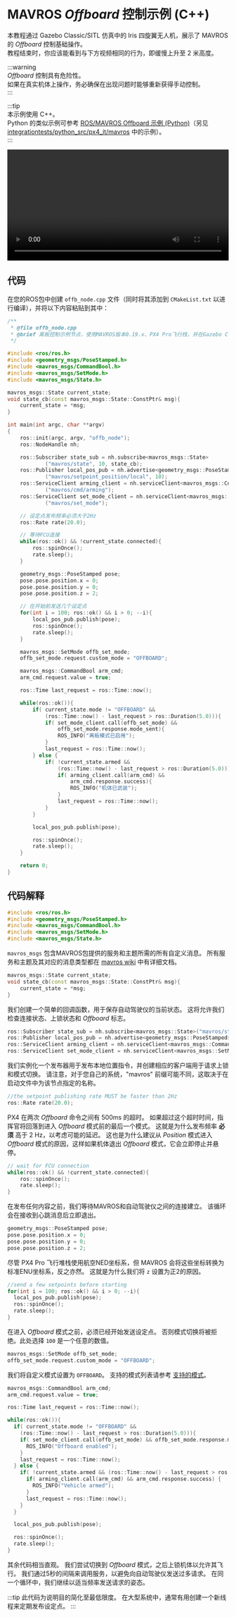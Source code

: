 # MAVROS _Offboard_ 控制示例 (C++)

本教程通过 Gazebo Classic/SITL 仿真中的 Iris 四旋翼无人机，展示了 MAVROS 的 _Offboard_ 控制基础操作。  
教程结束时，你应该能看到与下方视频相同的行为，即缓慢上升至 2 米高度。

:::warning  
_Offboard_ 控制具有危险性。  
如果在真实机体上操作，务必确保在出现问题时能够重新获得手动控制。  
:::

:::tip  
本示例使用 C++。  
Python 的类似示例可参考 [ROS/MAVROS Offboard 示例 (Python)](../ros/mavros_offboard_python.md)（另见 [integrationtests/python_src/px4_it/mavros](https://github.com/PX4/PX4-Autopilot/tree/main/integrationtests/python_src/px4_it/mavros) 中的示例）。  
:::

<video width="100%" autoplay="true" controls="true">  
  <source src="../../assets/simulation/gazebo_classic/gazebo_offboard.webm" type="video/webm">  
</video>

## 代码

在您的ROS包中创建 `offb_node.cpp` 文件（同时将其添加到 `CMakeList.txt` 以进行编译），并将以下内容粘贴到其中：

```cpp
/**
 * @file offb_node.cpp
 * @brief 离板控制示例节点，使用MAVROS版本0.19.x、PX4 Pro飞行栈，并在Gazebo Classic SITL中测试
 */

#include <ros/ros.h>
#include <geometry_msgs/PoseStamped.h>
#include <mavros_msgs/CommandBool.h>
#include <mavros_msgs/SetMode.h>
#include <mavros_msgs/State.h>

mavros_msgs::State current_state;
void state_cb(const mavros_msgs::State::ConstPtr& msg){
    current_state = *msg;
}

int main(int argc, char **argv)
{
    ros::init(argc, argv, "offb_node");
    ros::NodeHandle nh;

    ros::Subscriber state_sub = nh.subscribe<mavros_msgs::State>
            ("mavros/state", 10, state_cb);
    ros::Publisher local_pos_pub = nh.advertise<geometry_msgs::PoseStamped>
            ("mavros/setpoint_position/local", 10);
    ros::ServiceClient arming_client = nh.serviceClient<mavros_msgs::CommandBool>
            ("mavros/cmd/arming");
    ros::ServiceClient set_mode_client = nh.serviceClient<mavros_msgs::SetMode>
            ("mavros/set_mode");

    // 设定点发布频率必须大于2Hz
    ros::Rate rate(20.0);

    // 等待FCU连接
    while(ros::ok() && !current_state.connected){
        ros::spinOnce();
        rate.sleep();
    }

    geometry_msgs::PoseStamped pose;
    pose.pose.position.x = 0;
    pose.pose.position.y = 0;
    pose.pose.position.z = 2;

    // 在开始前发送几个设定点
    for(int i = 100; ros::ok() && i > 0; --i){
        local_pos_pub.publish(pose);
        ros::spinOnce();
        rate.sleep();
    }

    mavros_msgs::SetMode offb_set_mode;
    offb_set_mode.request.custom_mode = "OFFBOARD";

    mavros_msgs::CommandBool arm_cmd;
    arm_cmd.request.value = true;

    ros::Time last_request = ros::Time::now();

    while(ros::ok()){
        if( current_state.mode != "OFFBOARD" &&
            (ros::Time::now() - last_request > ros::Duration(5.0))){
            if( set_mode_client.call(offb_set_mode) &&
                offb_set_mode.response.mode_sent){
                ROS_INFO("离板模式已启用");
            }
            last_request = ros::Time::now();
        } else {
            if( !current_state.armed &&
                (ros::Time::now() - last_request > ros::Duration(5.0))){
                if( arming_client.call(arm_cmd) &&
                    arm_cmd.response.success){
                    ROS_INFO("机体已武装");
                }
                last_request = ros::Time::now();
            }
        }

        local_pos_pub.publish(pose);

        ros::spinOnce();
        rate.sleep();
    }

    return 0;
}
```

## 代码解释

```cpp
#include <ros/ros.h>
#include <geometry_msgs/PoseStamped.h>
#include <mavros_msgs/CommandBool.h>
#include <mavros_msgs/SetMode.h>
#include <mavros_msgs/State.h>
```

`mavros_msgs` 包含MAVROS包提供的服务和主题所需的所有自定义消息。
所有服务和主题及其对应的消息类型都在 [mavros wiki](http://wiki.ros.org/mavros) 中有详细文档。

```cpp
mavros_msgs::State current_state;
void state_cb(const mavros_msgs::State::ConstPtr& msg){
    current_state = *msg;
}
```

我们创建一个简单的回调函数，用于保存自动驾驶仪的当前状态。
这将允许我们检查连接状态、上锁状态和 _Offboard_ 标志。

```cpp
ros::Subscriber state_sub = nh.subscribe<mavros_msgs::State>("mavros/state", 10, state_cb);
ros::Publisher local_pos_pub = nh.advertise<geometry_msgs::PoseStamped>("mavros/setpoint_position/local", 10);
ros::ServiceClient arming_client = nh.serviceClient<mavros_msgs::CommandBool>("mavros/cmd/arming");
ros::ServiceClient set_mode_client = nh.serviceClient<mavros_msgs::SetMode>("mavros/set_mode");
```

我们实例化一个发布器用于发布本地位置指令，并创建相应的客户端用于请求上锁和模式切换。
请注意，对于您自己的系统，"mavros" 前缀可能不同，这取决于在启动文件中为该节点指定的名称。

```cpp
//the setpoint publishing rate MUST be faster than 2Hz
ros::Rate rate(20.0);
```

PX4 在两次 _Offboard_ 命令之间有 500ms 的超时。
如果超过这个超时时间，指挥官将回落到进入 _Offboard_ 模式前的最后一个模式。
这就是为什么发布频率 **必须** 高于 2 Hz，以考虑可能的延迟。
这也是为什么建议从 _Position_ 模式进入 _Offboard_ 模式的原因，这样如果机体退出 _Offboard_ 模式，它会立即停止并悬停。

```cpp
// wait for FCU connection
while(ros::ok() && !current_state.connected){
    ros::spinOnce();
    rate.sleep();
}
```

在发布任何内容之前，我们等待MAVROS和自动驾驶仪之间的连接建立。
该循环会在接收到心跳消息后立即退出。

```cpp
geometry_msgs::PoseStamped pose;
pose.pose.position.x = 0;
pose.pose.position.y = 0;
pose.pose.position.z = 2;
```

尽管 PX4 Pro 飞行堆栈使用航空NED坐标系，但 MAVROS 会将这些坐标转换为标准ENU坐标系，反之亦然。
这就是为什么我们将 `z` 设置为正2的原因。

```cpp
//send a few setpoints before starting
for(int i = 100; ros::ok() && i > 0; --i){
  local_pos_pub.publish(pose);
  ros::spinOnce();
  rate.sleep();
}
```

在进入 _Offboard_ 模式之前，必须已经开始发送设定点。
否则模式切换将被拒绝。此处选择 `100` 是一个任意的数值。

```cpp
mavros_msgs::SetMode offb_set_mode;
offb_set_mode.request.custom_mode = "OFFBOARD";
```

我们将自定义模式设置为 `OFFBOARD`。
支持的模式列表请参考 [支持的模式](http://wiki.ros.org/mavros/CustomModes#PX4_native_flight_stack)。

```cpp
mavros_msgs::CommandBool arm_cmd;
arm_cmd.request.value = true;

ros::Time last_request = ros::Time::now();

while(ros::ok()){
  if( current_state.mode != "OFFBOARD" &&
    (ros::Time::now() - last_request > ros::Duration(5.0))){
    if( set_mode_client.call(offb_set_mode) && offb_set_mode.response.mode_sent) {
      ROS_INFO("Offboard enabled");
    }
    last_request = ros::Time::now();
  } else {
    if( !current_state.armed && (ros::Time::now() - last_request > ros::Duration(5.0))) {
      if( arming_client.call(arm_cmd) && arm_cmd.response.success) {
        ROS_INFO("Vehicle armed");
      }
      last_request = ros::Time::now();
    }
  }

  local_pos_pub.publish(pose);

  ros::spinOnce();
  rate.sleep();
}
```

其余代码相当直观。
我们尝试切换到 _Offboard_ 模式，之后上锁机体以允许其飞行。
我们通过5秒的间隔来调用服务，以避免向自动驾驶仪发送过多请求。
在同一个循环中，我们继续以适当频率发送请求的姿态。

:::tip
此代码为说明目的简化至最低限度。
在大型系统中，通常有用创建一个新线程来定期发布设定点。
:::